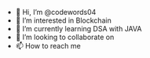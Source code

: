 - 👋 Hi, I’m @codewords04
- 👀 I’m interested in Blockchain 
- 🌱 I’m currently learning DSA with JAVA 
- 💞️ I’m looking to collaborate on 
- 📫 How to reach me 

<!---
codewords04/codewords04 is a ✨ special ✨ repository because its `README.md` (this file) appears on your GitHub profile.
You can click the Preview link to take a look at your changes.
--->
